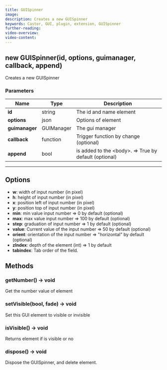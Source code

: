 ```yaml
---
title: GUISpinner
image:
description: Creates a new GUISpinner
keywords: Castor, GUI, plugin, extension, GUISpinner
further-reading:
video-overview:
video-content:
---
```


## new GUISpinner(id, options, guimanager, callback, append)

Creates a new GUISpinner

### Parameters

| Name           | Type       | Description                                                    |
| -------------- | ---------- | -------------------------------------------------------------- |
| **id**         | string     | The id and name element                                        |
| **options**    | json       | Options of element                                             |
| **guimanager** | GUIManager | The gui manager                                                |
| **callback**   | function   | Trigger function by change (optional)                          |
| **append**     | bool       | is added to the &lt;body&gt;. =&gt; True by default (optional) |

---

## Options

- **w**: width of input number (in pixel)
- **h**: height of input number (in pixel)
- **x**: position left of input number (in pixel)
- **y**: position top of input number (in pixel)
- **min**: min value input number =&gt; 0 by default (optional)
- **max**: max value input number =&gt; 100 by default (optional)
- **step**: graduation of input number =&gt; 1 by default (optional)
- **value**: Current value of the input number =&gt; 50 by default (optional)
- **orient**: orientation of the input number =&gt; "horizontal" by default (optional)
- **zIndex**: depth of the element (int) =&gt; 1 by default
- **tabindex**: Tab order of the field.

## Methods

### getNumber() → void

Get the number value of element

### setVisible(bool, fade) → void

Set this GUI element to visible or invisible

### isVisible() → void

Returns element if is visible or no

### dispose() → void

Dispose the GUISpinner, and delete element.
